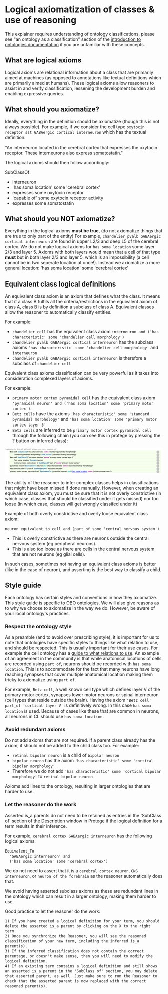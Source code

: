 # Logical axiomatization of classes & use of reasoning

This explainer requires understanding of ontology classifications, please see "an ontology as a classification" section of the [introduction to ontologies documentation](../explanation/intro-to-ontologies.md) if you are unfamiliar with these concepts. 

## What are logical axioms

Logical axioms are relational information about a class that are primarily aimed at machines (as opposed to annotations like textual definitions which are primarily aimed at humans). These logical axioms allow reasoners to assist in and verify classification, lessening the development burden and enabling expressive queries.

## What should you axiomatize?

Ideally, everything in the definition should be axiomatize (though this is not always possible). For example, if we consider the cell type `oxytocin receptor sst GABAergic cortical interneuron` which has the textual definition: 

"An interneuron located in the cerebral cortex that expresses the oxytocin receptor. These interneurons also express somatostatin."

The logical axioms should then follow accordingly:

SubClassOf:
- interneuron
- 'has soma location' some 'cerebral cortex'
- expresses some oxytocin receptor
- 'capable of' some oxytocin receptor activity
- expresses some somatostatin 

## What should you NOT axiomatize?

Everything in the logical axioms **must be true**, (do not axiomatize things that are true to only part of the entity)
For example, `chandelier pvalb GABAergic cortical interneuron` are found in upper L2/3 and deep L5 of the cerebral cortex. 
We do not make logical axioms for `has soma location` some layer 2/3 and layer 5. 
Axioms with both layers would mean that a cell of that type **must** but in both layer 2/3 and layer 5, which is an impossibility (a cell cannot be in two seperate location at once!). Instead we axiomatize a more general location: 'has soma location' some 'cerebral cortex'

## Equivalent class logical definitions

An equivalent class axiom is an axiom that defines what the class. It means that if a class B fulfils all the criteria/restrictions in the equivalent axiom of class A, class B is by definition a subclass of class A. 
Equivalent classes allow the reasoner to automatically classify entities. 

For example:
- `chandelier cell` has the equivalent class axiom `interneuron and ('has characteristic' some 'chandelier cell morphology')`
- `chandelier pvalb GABAergic cortical interneuron` has the subclass axioms `'has characteristic' some 'chandelier cell morphology'` and `interneuron`
- `chandelier pvalb GABAergic cortical interneuron` is therefore a subclass of `chandelier cell`

Equivalent class axioms classification can be very powerful as it takes into consideration complexed layers of axioms. 

For example: 
- `primary motor cortex pyramidal cell` has the equivalent class axiom `'pyramidal neuron' and ('has soma location' some 'primary motor cortex')`. 
- `Betz cells` have the axioms `'has characteristic' some 'standard pyramidal morphology'` and `'has soma location' some 'primary motor cortex layer 5'`
- `Betz cells` are inferred to be `primary motor cortex pyramidal cell` through the following chain (you can see this in protege by pressing the ? button on inferred class):

![](../images/discussions/logical-axiomatization/betz-pyramidal.png) 

The ability of the reasoner to infer complex classes helps in classifications that might have been missed if done manually. However, when creating an equivalent class axiom, you must be sure that it is not overly constrictive (in which case, classes that should be classified under it gets missed) nor too loose (in which case, classes will get wrongly classifed under it)

Example of both overly constrictive and overly loose equivalent class axiom:

`neuron equivalent to cell and (part_of some 'central nervous system')`

- This is overly constrictive as there are neurons outside the central nervous system (eg peripheral neurons).
- This is also too loose as there are cells in the central nervous system that are not neurons (eg glial cells).

In such cases, sometimes not having an equivalent class axioms is better (like in the case of neuron), and asserting is the best way to classify a child. 

## Style guide

Each ontology has certain styles and conventions in how they axiomatize. This style guide is specific to OBO ontologies. We will also give reasons as to why we choose to axiomatize in the way we do. However, be aware of your local ontology's practices. 

### Respect the ontology style

As a preamble (and to avoid over prescribing style), it is important for us to note that ontologies have specific styles to things like what relation to use, and should be respected. This is usually important for their use cases. For example the cell ontology has a [guide to what relations to use](https://obophenotype.github.io/cell-ontology/relations_guide/). An example of an agreement in the community is that while anatomical locations of cells are recorded using `part of`, neurons should be recorded with `has soma location`. This is to accommodate for the fact that many neurons have long reaching synapses that cover multiple anatomical location making them tricky to axiomatize using `part of`. 

For example, `Betz cell`, a well known cell type which defines layer V of the primary motor cortex, synapses lower motor neurons or spinal interneuron (cell types that reside outside the brain). Having the axiom `'Betz cell' part_of 'cortical layer V'` is definitively wrong. In this case `has soma location` is used. Because of cases like these that are common in neurons, all neurons in CL should use `has soma location`.

### Avoid redundant axioms 

Do not add axioms that are not required. If a parent class already has the axiom, it should not be added to the child class too. 
For example:
- `retinal bipolar neuron` is a child of `bipolar neuron` 
- `bipolar neuron` has the axiom `'has characteristic' some 'cortical bipolar morphology'`
- Therefore we do not add `'has characteristic' some 'cortical bipolar morphology'` to `retinal bipolar neuron`

Axioms add lines to the ontology, resulting in larger ontologies that are harder to use. 

### Let the reasoner do the work

Asserted is_a parents do not need to be retained as entries in the 'SubClass of' section of the Description window in Protege if the logical definition for a term results in their inference.

For example, `cerebral cortex GABAergic interneuron` has the following logical axioms:
```
Equivalent_To
  'GABAergic interneuron' and 
  ('has soma location' some 'cerebral cortex')
```
We do not need to assert that it is a `cerebral cortex neuron`, `CNS interneuron`, or `neuron of the forebrain` as the reasoner automatically does that. 

We avoid having asserted subclass axioms as these are redundant lines in the ontology which can result in a larger ontology, making them harder to use.

Good practice to let the reasoner do the work: 
```
1) If you have created a logical definition for your term, you should delete the asserted is_a parent by clicking on the X to the right term.
2) Once you synchronize the Reasoner, you will see the reasoned classification of your new term, including the inferred is_a parent(s).
3) If the inferred classification does not contain the correct parentage, or doesn't make sense, then you will need to modify the logical definition.
4) If an existing term contains a logical definition and still shows an asserted is_a parent in the 'SubClass of' section, you may delete that asserted parent, as well. Just make sure to run the Reasoner to check that the asserted parent is now replaced with the correct reasoned parent(s).
```
